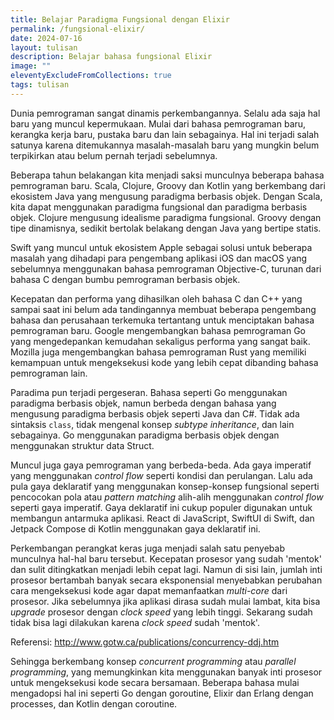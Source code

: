 ```yaml
---
title: Belajar Paradigma Fungsional dengan Elixir
permalink: /fungsional-elixir/
date: 2024-07-16
layout: tulisan
description: Belajar bahasa fungsional Elixir
image: ""
eleventyExcludeFromCollections: true
tags: tulisan
---
```


Dunia pemrograman sangat dinamis perkembangannya. Selalu ada saja hal baru yang muncul kepermukaan. Mulai dari bahasa pemrograman baru, kerangka kerja baru, pustaka baru dan lain sebagainya. Hal ini terjadi salah satunya karena ditemukannya masalah-masalah baru yang mungkin belum terpikirkan atau belum pernah terjadi sebelumnya.

Beberapa tahun belakangan kita menjadi saksi munculnya beberapa bahasa pemrograman baru. Scala, Clojure, Groovy dan Kotlin yang berkembang dari ekosistem Java yang mengusung paradigma berbasis objek. Dengan Scala, kita dapat menggunakan paradigma fungsional dan paradigma berbasis objek. Clojure mengusung idealisme paradigma fungsional. Groovy dengan tipe dinamisnya, sedikit bertolak belakang dengan Java yang bertipe statis.

Swift yang muncul untuk ekosistem Apple sebagai solusi untuk beberapa masalah yang dihadapi para pengembang aplikasi iOS dan macOS yang sebelumnya menggunakan bahasa pemrograman Objective-C, turunan dari bahasa C dengan bumbu pemrograman berbasis objek.

Kecepatan dan performa yang dihasilkan oleh bahasa C dan C++ yang sampai saat ini belum ada tandingannya membuat beberapa pengembang bahasa dan perusahaan terkemuka tertantang untuk menciptakan bahasa pemrograman baru. Google mengembangkan bahasa pemrograman Go yang mengedepankan kemudahan sekaligus performa yang sangat baik. Mozilla juga mengembangkan bahasa pemrograman Rust yang memiliki kemampuan untuk mengeksekusi kode yang lebih cepat dibanding bahasa pemrograman lain.

Paradima pun terjadi pergeseran. Bahasa seperti Go menggunakan paradigma berbasis objek, namun berbeda dengan bahasa yang mengusung paradigma berbasis objek seperti Java dan C#. Tidak ada sintaksis `class`, tidak mengenal konsep _subtype inheritance_, dan lain sebagainya. Go menggunakan paradigma berbasis objek dengan menggunakan struktur data Struct.

Muncul juga gaya pemrograman yang berbeda-beda. Ada gaya imperatif yang menggunakan _control flow_ seperti kondisi dan perulangan. Lalu ada pula gaya deklaratif yang menggunakan konsep-konsep fungsional seperti pencocokan pola atau _pattern matching_ alih-alih menggunakan _control flow_ seperti gaya imperatif. Gaya deklaratif ini cukup populer digunakan untuk membangun antarmuka aplikasi. React di JavaScript, SwiftUI di Swift, dan Jetpack Compose di Kotlin menggunakan gaya deklaratif ini.

Perkembangan perangkat keras juga menjadi salah satu penyebab munculnya hal-hal baru tersebut. Kecepatan prosesor yang sudah 'mentok' dan sulit ditingkatkan menjadi lebih cepat lagi. Namun di sisi lain, jumlah inti prosesor bertambah banyak secara eksponensial menyebabkan perubahan cara mengeksekusi kode agar dapat memanfaatkan _multi-core_ dari prosesor. Jika sebelumnya jika aplikasi dirasa sudah mulai lambat, kita bisa _upgrade_ prosesor dengan _clock speed_ yang lebih tinggi. Sekarang sudah tidak bisa lagi dilakukan karena _clock speed_ sudah 'mentok'.

Referensi: http://www.gotw.ca/publications/concurrency-ddj.htm

Sehingga berkembang konsep _concurrent programming_ atau _parallel programming_, yang memungkinkan kita menggunakan banyak inti prosesor untuk mengeksekusi kode secara bersamaan. Beberapa bahasa mulai mengadopsi hal ini seperti Go dengan goroutine, Elixir dan Erlang dengan processes, dan Kotlin dengan coroutine.
